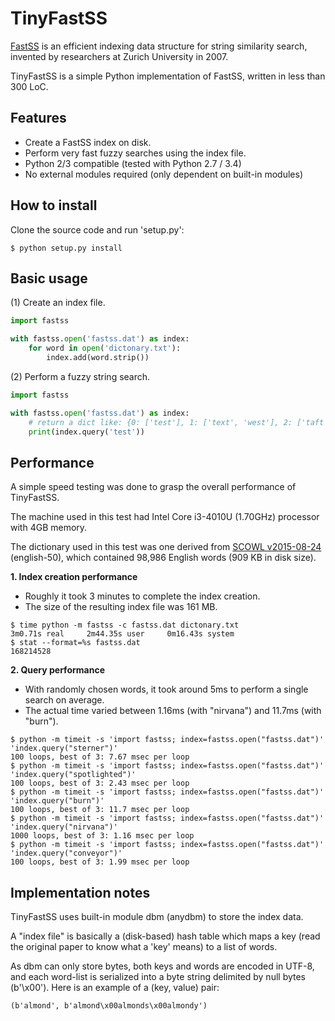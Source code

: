 TinyFastSS
==========

[FastSS](http://fastss.csg.uzh.ch/) is an efficient indexing data structure
for string similarity search, invented by researchers at Zurich University
in 2007.

TinyFastSS is a simple Python implementation of FastSS, written in less than
300 LoC.


Features
--------

* Create a FastSS index on disk.
* Perform very fast fuzzy searches using the index file.
* Python 2/3 compatible (tested with Python 2.7 / 3.4)
* No external modules required (only dependent on built-in modules)


How to install
--------------

Clone the source code and run 'setup.py':

    $ python setup.py install


Basic usage
-----------

(1) Create an index file.

```python
import fastss

with fastss.open('fastss.dat') as index:
    for word in open('dictonary.txt'):
        index.add(word.strip())
```

(2) Perform a fuzzy string search.

```python
import fastss

with fastss.open('fastss.dat') as index:
    # return a dict like: {0: ['test'], 1: ['text', 'west'], 2: ['taft']}
    print(index.query('test'))
```

Performance
-----------

A simple speed testing was done to grasp the overall performance of TinyFastSS.

The machine used in this test had Intel Core i3-4010U (1.70GHz) processor
with 4GB memory.

The dictionary used in this test was one derived from
[SCOWL v2015-08-24](http://wordlist.aspell.net/) (english-50), which
contained 98,986 English words (909 KB in disk size).

**1. Index creation performance**

* Roughly it took 3 minutes to complete the index creation.
* The size of the resulting index file was 161 MB.

```
$ time python -m fastss -c fastss.dat dictonary.txt
3m0.71s real     2m44.35s user     0m16.43s system
$ stat --format=%s fastss.dat
168214528
```

**2. Query performance**

* With randomly chosen words, it took around 5ms to perform a single search
  on average.
* The actual time varied between 1.16ms (with "nirvana") and 11.7ms (with
  "burn").

```
$ python -m timeit -s 'import fastss; index=fastss.open("fastss.dat")' 'index.query("sterner")'
100 loops, best of 3: 7.67 msec per loop
$ python -m timeit -s 'import fastss; index=fastss.open("fastss.dat")' 'index.query("spotlighted")'
100 loops, best of 3: 2.43 msec per loop
$ python -m timeit -s 'import fastss; index=fastss.open("fastss.dat")' 'index.query("burn")'
100 loops, best of 3: 11.7 msec per loop
$ python -m timeit -s 'import fastss; index=fastss.open("fastss.dat")' 'index.query("nirvana")'
1000 loops, best of 3: 1.16 msec per loop
$ python -m timeit -s 'import fastss; index=fastss.open("fastss.dat")' 'index.query("conveyor")'
100 loops, best of 3: 1.99 msec per loop
```

Implementation notes
--------------------

TinyFastSS uses built-in module dbm (anydbm) to store the index data.

A "index file" is basically a (disk-based) hash table which maps a key
(read the original paper to know what a 'key' means) to a list of words.

As dbm can only store bytes, both keys and words are encoded in UTF-8,
and each word-list is serialized into a byte string delimited by null
bytes (b'\x00'). Here is an example of a (key, value) pair:

    (b'almond', b'almond\x00almonds\x00almondy')
